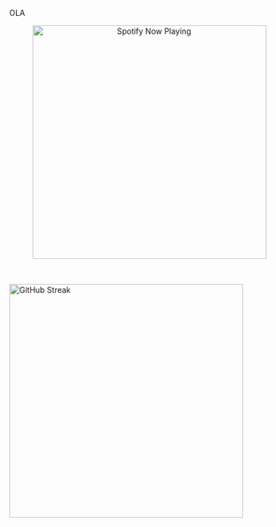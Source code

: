 OLA

<p align="center">
  <!-- Spotify: troca TEU_USERNAME nas duas ocorrências -->
  <a href="https://open.spotify.com/user/31hbg7jyb76rvqdhb2wzblxwzeyu" target="_blank" rel="noopener">
    <img src="https://novatorem-TEU_USERNAME.vercel.app/api/spotify" alt="Spotify Now Playing" width="420" />
  </a>

  <!-- Pequeno separador (pode remover) -->
  &nbsp;&nbsp;&nbsp;

  <!-- GitHub Streaks: troca TEU_USERNAME na query -->
  <img src="https://streak-stats.demolab.com?user=drygs&theme=tokyonight" alt="GitHub Streak" width="420" />
</p>
